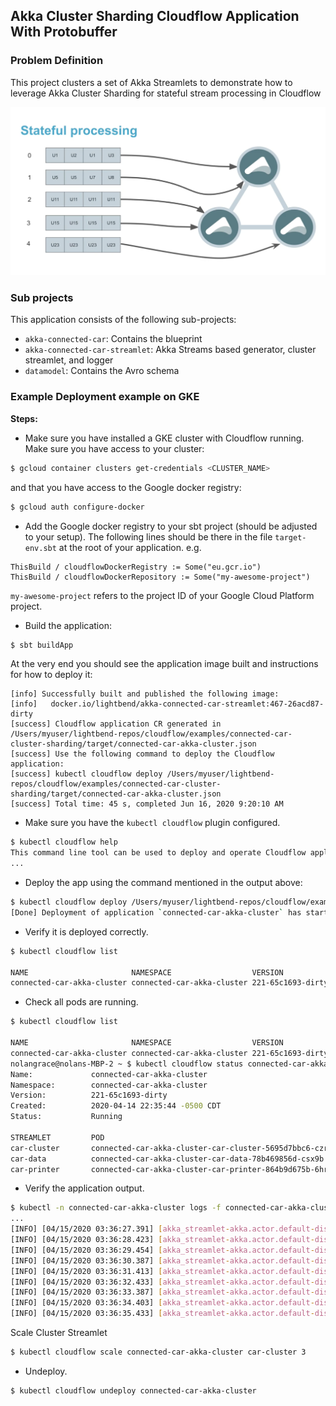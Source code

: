 ## Akka Cluster Sharding Cloudflow Application With Protobuffer

### Problem Definition

This project clusters a set of Akka Streamlets to demonstrate how to leverage
Akka Cluster Sharding for stateful stream processing in Cloudflow

![](akka-cluster-streams.png)

### Sub projects

This application consists of the following sub-projects:

* `akka-connected-car`: Contains the blueprint
* `akka-connected-car-streamlet`: Akka Streams based generator, cluster streamlet, and logger
* `datamodel`: Contains the Avro schema

### Example Deployment example on GKE

**Steps:**

* Make sure you have installed a GKE cluster with Cloudflow running.
Make sure you have access to your cluster:

```bash
$ gcloud container clusters get-credentials <CLUSTER_NAME>
```

and that you have access to the Google docker registry:

```bash
$ gcloud auth configure-docker
```

* Add the Google docker registry to your sbt project (should be adjusted to your setup). The following lines should be there in the file `target-env.sbt` at the root of your application. e.g.

```
ThisBuild / cloudflowDockerRegistry := Some("eu.gcr.io")
ThisBuild / cloudflowDockerRepository := Some("my-awesome-project")
```

`my-awesome-project` refers to the project ID of your Google Cloud Platform project.

* Build the application:

```bash
$ sbt buildApp
```

At the very end you should see the application image built and instructions for how to deploy it:

```
[info] Successfully built and published the following image:
[info]   docker.io/lightbend/akka-connected-car-streamlet:467-26acd87-dirty
[success] Cloudflow application CR generated in /Users/myuser/lightbend-repos/cloudflow/examples/connected-car-cluster-sharding/target/connected-car-akka-cluster.json
[success] Use the following command to deploy the Cloudflow application:
[success] kubectl cloudflow deploy /Users/myuser/lightbend-repos/cloudflow/examples/connected-car-cluster-sharding/target/connected-car-akka-cluster.json
[success] Total time: 45 s, completed Jun 16, 2020 9:20:10 AM
```

* Make sure you have the `kubectl cloudflow` plugin configured.

```bash
$ kubectl cloudflow help
This command line tool can be used to deploy and operate Cloudflow applications.
...
```

* Deploy the app using the command mentioned in the output above:

```bash
$ kubectl cloudflow deploy /Users/myuser/lightbend-repos/cloudflow/examples/connected-car-cluster-sharding/target/connected-car-akka-cluster.json
[Done] Deployment of application `connected-car-akka-cluster` has started.
```

*  Verify it is deployed correctly.

```bash
$ kubectl cloudflow list

NAME                       NAMESPACE                  VERSION           CREATION-TIME
connected-car-akka-cluster connected-car-akka-cluster 221-65c1693-dirty 2020-04-14 22:35:44 -0500 CDT
```

* Check all pods are running.

```bash
$ kubectl cloudflow list

NAME                       NAMESPACE                  VERSION           CREATION-TIME
connected-car-akka-cluster connected-car-akka-cluster 221-65c1693-dirty 2020-04-14 22:35:44 -0500 CDT
nolangrace@nolans-MBP-2 ~ $ kubectl cloudflow status connected-car-akka-cluster
Name:             connected-car-akka-cluster
Namespace:        connected-car-akka-cluster
Version:          221-65c1693-dirty
Created:          2020-04-14 22:35:44 -0500 CDT
Status:           Running

STREAMLET         POD                                                     READY             STATUS            RESTARTS
car-cluster       connected-car-akka-cluster-car-cluster-5695d7bbc6-czrlh 1/1               Running           0
car-data          connected-car-akka-cluster-car-data-78b469856d-csx9b    1/1               Running           0
car-printer       connected-car-akka-cluster-car-printer-864b9d675b-6hrzj 1/1               Running           0
```

* Verify the application output.

```bash
$ kubectl -n connected-car-akka-cluster logs -f connected-car-akka-cluster-car-cluster-5695d7bbc6-czrlh
...
[INFO] [04/15/2020 03:36:27.391] [akka_streamlet-akka.actor.default-dispatcher-15] [akka.tcp://akka_streamlet@10.28.5.30:2551/system/sharding/Counter/1/10001001] Updated CarId: Car-10001001 Driver Name: Duncan CarSpeed: 60.0 From Actor:akka://akka_streamlet/temp/$I
[INFO] [04/15/2020 03:36:28.423] [akka_streamlet-akka.actor.default-dispatcher-21] [akka.tcp://akka_streamlet@10.28.5.30:2551/system/sharding/Counter/8/10001008] Updated CarId: Car-10001008 Driver Name: Hywel CarSpeed: 81.0 From Actor:akka://akka_streamlet/temp/$J
[INFO] [04/15/2020 03:36:29.454] [akka_streamlet-akka.actor.default-dispatcher-3] [akka.tcp://akka_streamlet@10.28.5.30:2551/system/sharding/Counter/8/10001008] Updated CarId: Car-10001008 Driver Name: Hywel CarSpeed: 64.0 From Actor:akka://akka_streamlet/temp/$K
[INFO] [04/15/2020 03:36:30.387] [akka_streamlet-akka.actor.default-dispatcher-17] [akka.tcp://akka_streamlet@10.28.5.30:2551/system/sharding/Counter/5/10001005] Updated CarId: Car-10001005 Driver Name: David CarSpeed: 60.0 From Actor:akka://akka_streamlet/temp/$L
[INFO] [04/15/2020 03:36:31.413] [akka_streamlet-akka.actor.default-dispatcher-21] [akka.tcp://akka_streamlet@10.28.5.30:2551/system/sharding/Counter/5/10001005] Updated CarId: Car-10001005 Driver Name: David CarSpeed: 81.0 From Actor:akka://akka_streamlet/temp/$M
[INFO] [04/15/2020 03:36:32.433] [akka_streamlet-akka.actor.default-dispatcher-15] [akka.tcp://akka_streamlet@10.28.5.30:2551/system/sharding/Counter/2/10001002] Updated CarId: Car-10001002 Driver Name: Kiki CarSpeed: 61.0 From Actor:akka://akka_streamlet/temp/$N
[INFO] [04/15/2020 03:36:33.387] [akka_streamlet-akka.actor.default-dispatcher-17] [akka.tcp://akka_streamlet@10.28.5.30:2551/system/sharding/Counter/5/10001005] Updated CarId: Car-10001005 Driver Name: David CarSpeed: 86.0 From Actor:akka://akka_streamlet/temp/$O
[INFO] [04/15/2020 03:36:34.403] [akka_streamlet-akka.actor.default-dispatcher-21] [akka.tcp://akka_streamlet@10.28.5.30:2551/system/sharding/Counter/3/10001003] Updated CarId: Car-10001003 Driver Name: Trevor CarSpeed: 79.0 From Actor:akka://akka_streamlet/temp/$P
[INFO] [04/15/2020 03:36:35.433] [akka_streamlet-akka.actor.default-dispatcher-21] [akka.tcp://akka_streamlet@10.28.5.30:2551/system/sharding/Counter/1/10001001] Updated CarId: Car-10001001 Driver Name: Duncan CarSpeed: 90.0 From Actor:akka://akka_streamlet/temp/$Q
```

Scale Cluster Streamlet
```bash
$ kubectl cloudflow scale connected-car-akka-cluster car-cluster 3
```

* Undeploy.

```bash
$ kubectl cloudflow undeploy connected-car-akka-cluster
```
